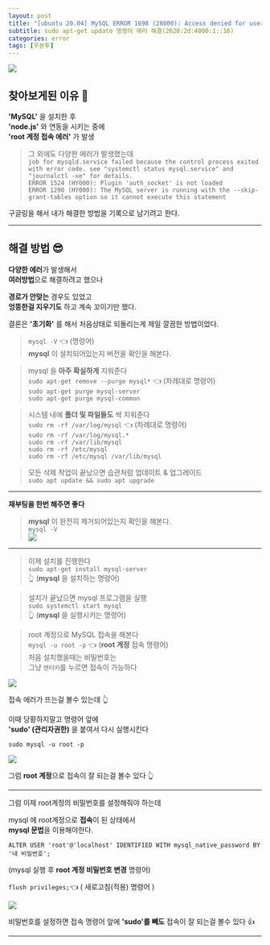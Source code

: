```yaml
---
layout: post
title: "[ubuntu 20.04] MySQL ERROR 1698 (28000): Access denied for user 에러 해결 / 완전 제거 후 재설치"
subtitle: sudo apt-get update 명령어 에러 해결(2620:2d:4000:1::16)
categories: error
tags: [우분투]
---
```


![](https://velog.velcdn.com/images/-__-/post/2ee8b07c-a580-4508-902c-36cc17d59ca4/image.png)

## 찾아보게된 이유 🧐

**'MySQL'** 을 설치한 후<br>
**'node.js'** 와 연동을 시키는 중에<br>
**'root 계정 접속 에러'** 가 발생

> 그 외에도 다양한 에러가 발생했는데 <br>
> `job for mysqld.service failed because the control process exited with error code. see "systemctl status mysql.service" and "journalctl -xe" for details.`<br>
> `ERROR 1524 (HY000): Plugin 'auth_socket' is not loaded`<br>
> `ERROR 1290 (HY000): The MySQL server is running with the --skip-grant-tables option so it cannot execute this statement`

구글링을 해서 내가 해결한 방법을 기록으로 남기려고 한다.

---

## 해결 방법 😎

**다양한 에러**가 발생해서<br>
**여러방법**으로 해결하려고 했으나

**경로가 안맞는** 경우도 있었고<br>
**엉뚱한걸 지우기도** 하고 계속 꼬이기만 했다.

결론은 **'초기화'** 를 해서
처음상태로 되돌리는게 제일 깔끔한 방법이었다.

> `mysql -V` 👈 (명령어)<br>
> **mysql** 이 설치되어있는지 버전을 확인을 해본다.

> mysql 을 **아주 확실하게** 지워준다<br>
> `sudo apt-get remove --purge mysql*` 👈 (차례대로 명령어)<br>
> `sudo apt-get purge mysql-server`<br>
> `sudo apt-get purge mysql-common`

> 시스템 내에 **폴더 및 파일들도** 싹 지워준다<br>
> `sudo rm -rf /var/log/mysql` 👈 (차례대로 명령어)<br>
> `sudo rm -rf /var/log/mysql.*`<br>
> `sudo rm -rf /var/lib/mysql`<br>
> `sudo rm -rf /etc/mysql`<br>
> `sudo rm -rf /etc/mysql /var/lib/mysql`

> 모든 삭제 작업이 끝났으면 습관처럼 업데이트 & 업그레이드<br>
> `sudo apt update && sudo apt upgrade`

---

**재부팅을 한번 해주면 좋다**

> **mysql** 이 완전히 제거되어있는지 확인을 해본다.<br>
> `mysql -V` <br>
> ![](https://velog.velcdn.com/images/-__-/post/b17dfd44-500f-4c32-b2e1-913129f841a4/image.png)

---

> 이제 설치를 진행한다<br>
> `sudo apt-get install mysql-server`<br>
> 👆 (**mysql** 을 설치하는 명령어)

> 설치가 끝났으면 mysql 프로그램을 실행<br>
> `sudo systemctl start mysql`<br>
> 👆 (**mysql** 을 실행시키는 명령어)

> root 계정으로 MySQL 접속을 해본다<br>
> `mysql -u root -p` 👈 (**root 계정** 접속 명령어)<br>
> 처음 설치했을때는 비밀번호는 <br>
> 그냥 `엔터키`를 누르면 접속이 가능하다

![](https://velog.velcdn.com/images/-__-/post/976850e7-2418-4695-8f05-aae749c9bbf1/image.png)

접속 에러가 뜨는걸 볼수 있는데 👆

이때 당황하지말고 명령어 앞에 <br>
**'sudo' (관리자권한)** 을 붙여서 다시 실행시킨다

`sudo mysql -u root -p`

![](https://velog.velcdn.com/images/-__-/post/770c4acf-8a1a-48bf-bdbd-7855a7f758aa/image.png)

그럼 **root 계정**으로 접속이 잘 되는걸 볼수 있다 👆

---

그럼 이제 root계정의 비밀번호를 설정해줘야 하는데

mysql 에 root계정으로 **접속**이 된 상태에서<br>
**mysql 문법**을 이용해야한다.

`ALTER USER 'root'@'localhost' IDENTIFIED WITH mysql_native_password BY '내 비밀번호';`

(mysql 실행 후 **root 계정 비밀번호 변경** 명령어)

`flush privileges;`👈 ( 새로고침(적용) 명령어 )

![](https://velog.velcdn.com/images/-__-/post/6b9c289b-bf8b-46de-9886-566f0fedcc25/image.png)

비밀번호를 설정하면 접속 명령어 앞에 **'sudo'를 빼도** 접속이 잘 되는걸 볼수 있다 👍

---

